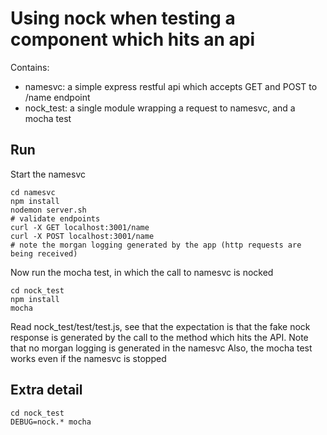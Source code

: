 # Using nock when testing a component which hits an api

Contains: 
  - namesvc: a simple express restful api which accepts GET and POST to /name endpoint
  - nock_test: a single module wrapping a request to namesvc, and a mocha test

## Run

Start the namesvc

```
cd namesvc
npm install
nodemon server.sh
# validate endpoints
curl -X GET localhost:3001/name
curl -X POST localhost:3001/name
# note the morgan logging generated by the app (http requests are being received)
```

Now run the mocha test, in which the call to namesvc is nocked

```
cd nock_test
npm install
mocha
```

Read nock_test/test/test.js, see that the expectation is that the fake nock response is generated by the call to the method which hits the API.
Note that no morgan logging is generated in the namesvc
Also, the mocha test works even if the namesvc is stopped

## Extra detail

```
cd nock_test
DEBUG=nock.* mocha
```
